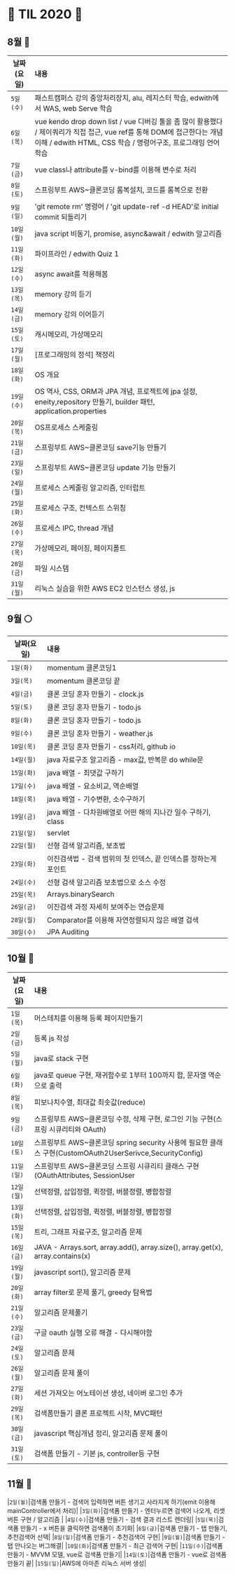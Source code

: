# &#128057; TIL 2020 &#128057;

## 8월 &#127746;
|날짜(요일)|내용|
|---|:---|
|`5일(수)`| 패스트캠퍼스 강의 중앙처리장치, alu, 레지스터 학습,  edwith에서 WAS, web Serve 학습|
|`6일(목)`| vue kendo drop down list / vue 디버깅 툴을 좀 많이 활용했다 / 제이쿼리가 직접 접근, vue ref를 통해 DOM에 접근한다는 개념 이해 / edwith HTML, CSS 학습 / 명령어구조, 프로그래밍 언어 학습 |
|`7일(금)`| vue class나 attribute를 v-bind를 이용해 변수로 처리|
|`8일(토)`|스프링부트 AWS~클론코딩 롬복설치, 코드를 롬복으로 전환|
|`9일(일)`|'git remote rm' 명령어 / 'git update-ref -d HEAD'로 initial commit 되돌리기 |
|`10일(월)`|java script 비동기, promise, async&await / edwith 알고리즘 |
|`11일(화)`| 파이프라인 / edwith Quiz 1|
|`12일(수)`|async await를 적용해봄|
|`13일(목)`| memory 강의 듣기 |
|`14일(금)`| memory 강의 이어듣기 |
|`15일(토)`| 캐시메모리, 가상메모리|
|`17일(월)`| [프로그래밍의 정석] 책정리|
|`18일(화)`| OS 개요
|`19일(수)`| OS 역사, CSS, ORM과 JPA 개념, 프로젝트에 jpa 설정, eneity,repository 만들기, builder 패턴, application.properties|
|`20일(목)`| OS프로세스 스케줄링|
|`21일(금)`|스프링부트 AWS~클론코딩 save기능 만들기|
|`23일(일)`|스프링부트 AWS~클론코딩 update 기능 만들기|
|`24일(월)`|프로세스 스케줄링 알고리즘, 인터럽트|
|`25일(화)`|프로세스 구조, 컨텍스트 스위칭|
|`26일(수)`|프로세스 IPC, thread 개념|
|`27일(목)`|가상메모리, 페이징, 페이지폴트|
|`28일(금)`|파일 시스템|
|`31일(월)`|리눅스 실습을 위한 AWS EC2 인스턴스 생성, js|

## 9월 	&#127765;
|날짜(요일)|내용|
|---|:---|
|`1일(화)`| momentum 클론코딩1|
|`3일(목)`| momentum 클론코딩 끝 |
|`4일(금)`| 클론 코딩 혼자 만들기 - clock.js |
|`5일(토)`| 클론 코딩 혼자 만들기 - todo.js|
|`8일(화)`| 클론 코딩 혼자 만들기 - todo.js|
|`9일(수)`| 클론 코딩 혼자 만들기 - weather.js|
|`10일(목)`| 클론 코딩 혼자 만들기 - css처리, github io|
|`14일(월)`| java 자료구조 알고리즘 - max값, 반복문 do while문|
|`15일(화)`| java 배열 - 최댓값 구하기|
|`17일(수)`| java 배열 - 요소비교, 역순배열|
|`18일(목)`| java 배열 - 기수변환, 소수구하기|
|`19일(금)`| java 배열 - 다차원배열로 어떤 해의 지나간 일수 구하기, class|
|`21일(일)`| servlet|
|`22일(월)`| 선형 검색 알고리즘, 보초법|
|`23일(화)`| 이진검색법 - 검색 범위의 첫 인덱스, 끝 인덱스를 정하는게 포인트|
|`24일(수)`| 선형 검색 알고리즘 보초법으로 소스 수정|
|`25일(목)`| Arrays.binarySearch |
|`26일(금)`| 이진검색 과정 자세히 보여주는 연습문제 |
|`28일(월)`| Comparator를 이용해 자연정렬되지 않은 배열 검색 |
|`30일(수)`| JPA Auditing|


## 10월 	&#127810;
|날짜(요일)|내용|
|---|:---|
|`1일(목)`|머스테치를 이용해 등록 페이지만들기|
|`2일(금)`|등록 js 작성|
|`5일(월)`|java로 stack 구현|
|`6일(화)`|java로 queue 구현, 재귀함수로 1부터 100까지 합, 문자열 역순으로 출력|
|`8일(목)`|피보나치수열, 최대값 최솟값(reduce)|
|`9일(금)`|스프링부트 AWS~클론코딩 수정, 삭제 구현, 로그인 기능 구현(스프링 시큐리티와 OAuth)|
|`10일(토)`|스프링부트 AWS~클론코딩 spring security 사용에 필요한 클래스 구현(CustomOAuth2UserSerivce,SecurityConfig)|
|`11일(일)`|스프링부트 AWS~클론코딩 스프링 시큐리티 클래스 구현(OAuthAttributes, SessionUser|
|`12일(월)`|선택정렬, 삽입정렬, 퀵정렬, 버블정렬, 병합정렬|
|`13일(화)`|선택정렬, 삽입정렬, 퀵정렬, 버블정렬, 병합정렬|
|`15일(목)`|트리, 그래프 자료구조, 알고리즘 문제|
|`16일(금)`|JAVA - Arrays.sort, array.add(), array.size(), array.get(x), array.contains(x)|
|`19일(월)`|javascript sort(), 알고리즘 문제|
|`20일(화)`|array filter로 문제 풀기, greedy 탐욕법|
|`21일(수)`|알고리즘 문제풀기|
|`23일(금)`|구글 oauth 실행 오류 해결 - 다시해야함|
|`24일(토)`|알고리즘 문제|
|`26일(월)`|알고리즘 문제 풀이|
|`27일(화)`|세션 가져오는 어노테이션 생성, 네이버 로그인 추가|
|`29일(목)`|검색폼만들기 클론 프로젝트 시작, MVC패턴|
|`30일(금)`|javascript 핵심개념 정리, 알고리즘 문제 풀이|
|`31일(토)`|검색폼 만들기 - 기본 js, controller등 구현|

## 11월 	&#127810;
|`2일(월)`|검색폼 만들기 - 검색어 입력하면 버튼 생기고 사라지게 하기(emit 이용해 mainController에서 처리)|
|`3일(화)`|검색폼 만들기 - 엔터누르면 검색어 나오게, 리셋버튼 구현 / 알고리즘 |
|`4일(수)`|검색폼 만들기 - 검색 결과 리스트 렌더링|
|`5일(목)`|검색폼 만들기 - x 버튼을 클릭하면 검색폼이 초기화|
|`6일(금)`|검색폼 만들기 - 탭 만들기, 추천검색어 선택|
|`8일(일)`|검색폼 만들기 - 추천검색어 구현|
|`9일(월)`|검색폼 만들기 - 탭 안나오는 버그해결|
|`10일(화)`|검색폼 만들기 - 최근 검색어 구현|
|`11일(수)`|검색폼 만들기 - MVVM 모델, vue로 검색폼 만들기|
|`14일(토)`|검색폼 만들기 - vue로 검색폼 만들기 끝|
|`15일(일)`|AWS에 아마존 리눅스 서버 생성|


